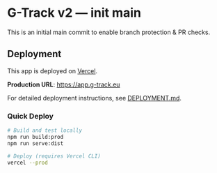 # G-Track v2 — init main

This is an initial main commit to enable branch protection & PR checks.

## Deployment

This app is deployed on [Vercel](https://vercel.com).

**Production URL**: https://app.g-track.eu

For detailed deployment instructions, see [DEPLOYMENT.md](DEPLOYMENT.md).

### Quick Deploy

```bash
# Build and test locally
npm run build:prod
npm run serve:dist

# Deploy (requires Vercel CLI)
vercel --prod
```
